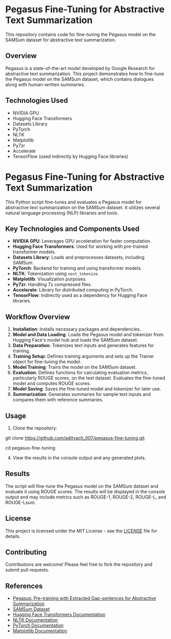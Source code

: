 # Pegasus Fine-Tuning for Abstractive Text Summarization

This repository contains code for fine-tuning the Pegasus model on the SAMSum dataset for abstractive text summarization.

## Overview

Pegasus is a state-of-the-art model developed by Google Research for abstractive text summarization. This project demonstrates how to fine-tune the Pegasus model on the SAMSum dataset, which contains dialogues along with human-written summaries.

## Technologies Used

- NVIDIA GPU
- Hugging Face Transformers
- Datasets Library
- PyTorch
- NLTK
- Matplotlib
- Py7zr
- Accelerate
- TensorFlow (used indirectly by Hugging Face libraries)

# Pegasus Fine-Tuning for Abstractive Text Summarization

This Python script fine-tunes and evaluates a Pegasus model for abstractive text summarization on the SAMSum dataset. It utilizes several natural language processing (NLP) libraries and tools.

## Key Technologies and Components Used

- **NVIDIA GPU**: Leverages GPU acceleration for faster computation.
- **Hugging Face Transformers**: Used for working with pre-trained transformer models.
- **Datasets Library**: Loads and preprocesses datasets, including SAMSum.
- **PyTorch**: Backend for training and using transformer models.
- **NLTK**: Tokenization using `sent_tokenize`.
- **Matplotlib**: Visualization purposes.
- **Py7zr**: Handling 7z compressed files.
- **Accelerate**: Library for distributed computing in PyTorch.
- **TensorFlow**: Indirectly used as a dependency for Hugging Face libraries.

## Workflow Overview

1. **Installation**: Installs necessary packages and dependencies.
2. **Model and Data Loading**: Loads the Pegasus model and tokenizer from Hugging Face's model hub and loads the SAMSum dataset.
3. **Data Preparation**: Tokenizes text inputs and generates features for training.
4. **Training Setup**: Defines training arguments and sets up the Trainer object for fine-tuning the model.
5. **Model Training**: Trains the model on the SAMSum dataset.
6. **Evaluation**: Defines functions for calculating evaluation metrics, particularly ROUGE scores, on the test dataset. Evaluates the fine-tuned model and computes ROUGE scores.
7. **Model Saving**: Saves the fine-tuned model and tokenizer for later use.
8. **Summarization**: Generates summaries for sample text inputs and compares them with reference summaries.

## Usage

1. Clone the repository:

git clone https://github.com/adityach_007/pegasus-fine-tuning.git

cd pegasus-fine-tuning


4. View the results in the console output and any generated plots.

## Results

The script will fine-tune the Pegasus model on the SAMSum dataset and evaluate it using ROUGE scores. The results will be displayed in the console output and may include metrics such as ROUGE-1, ROUGE-2, ROUGE-L, and ROUGE-Lsum.

## License

This project is licensed under the MIT License - see the [LICENSE](LICENSE) file for details.

## Contributing

Contributions are welcome! Please feel free to fork the repository and submit pull requests.

## References

- [Pegasus: Pre-training with Extracted Gap-sentences for Abstractive Summarization](https://arxiv.org/abs/1912.08777)
- [SAMSum Dataset](https://arxiv.org/abs/1908.07898)
- [Hugging Face Transformers Documentation](https://huggingface.co/transformers/)
- [NLTK Documentation](https://www.nltk.org/)
- [PyTorch Documentation](https://pytorch.org/)
- [Matplotlib Documentation](https://matplotlib.org/)


